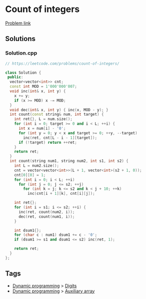 # Count of integers

[Problem link](https://leetcode.com/problems/count-of-integers/)

## Solutions


### Solution.cpp
```cpp
// https://leetcode.com/problems/count-of-integers/

class Solution {
 public:
  vector<vector<int>> cnt;
  const int MOD = 1'000'000'007;
  void inc(int& x, int y) {
    x += y;
    if (x >= MOD) x -= MOD;
  }
  void dec(int& x, int y) { inc(x, MOD - y); }
  int count(const string& num, int target) {
    int ret{}, L = num.size();
    for (int i = 0; target >= 0 and i < L; ++i) {
      int x = num[i] - '0';
      for (int y = 0; y < x and target >= 0; ++y, --target)
        inc(ret, cnt[L - i - 1][target]);
      if (!target) return ++ret;
    }
    return ret;
  }
  int count(string num1, string num2, int s1, int s2) {
    int L = num2.size();
    cnt = vector<vector<int>>(L + 1, vector<int>(s2 + 1, 0));
    cnt[0][0] = 1;
    for (int i = 0; i < L; ++i)
      for (int j = 0; j <= s2; ++j)
        for (int k = j; k <= s2 and k < j + 10; ++k)
          inc(cnt[i + 1][k], cnt[i][j]);

    int ret{};
    for (int i = s1; i <= s2; ++i) {
      inc(ret, count(num2, i));
      dec(ret, count(num1, i));
    }

    int dsum1{};
    for (char c : num1) dsum1 += c - '0';
    if (dsum1 >= s1 and dsum1 <= s2) inc(ret, 1);

    return ret;
  }
};
```
## Tags

* [Dynamic programming](/README.md#Dynamic_programming) > [Digits](/README.md#Dynamic_programming-Digits)
* [Dynamic programming](/README.md#Dynamic_programming) > [Auxiliary array](/README.md#Dynamic_programming-Auxiliary_array)
